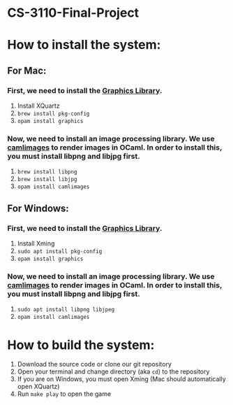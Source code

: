 # CS-3110-Final-Project

# How to install the system:

## For Mac:

### First, we need to install the [Graphics Library](https://github.com/ocaml/graphics).

1. Install XQuartz
2. `brew install pkg-config`
3. `opam install graphics`

### Now, we need to install an image processing library. We use [camlimages](https://www.google.com/url?q=https://gitlab.com/camlspotter/camlimages&sa=D&source=editors&ust=1617134969939000&usg=AOvVaw3al_S_FsgYZIQaoyCdh0Bz) to render images in OCaml. In order to install this, you must install libpng and libjpg first.

1. `brew install libpng`
2. `brew install libjpg`
3. `opam install camlimages`


## For Windows:

### First, we need to install the [Graphics Library](https://github.com/ocaml/graphics).

1. Install Xming
2. `sudo apt install pkg-config`
3. `opam install graphics`

### Now, we need to install an image processing library. We use [camlimages](https://www.google.com/url?q=https://gitlab.com/camlspotter/camlimages&sa=D&source=editors&ust=1617134969939000&usg=AOvVaw3al_S_FsgYZIQaoyCdh0Bz) to render images in OCaml. In order to install this, you must install libpng and libjpg first.
 
1. `sudo apt install libpng libjpeg`
2. `opam install camlimages`


# How to build the system:

1. Download the source code or clone our git repository
2. Open your terminal and change directory (aka `cd`) to the repository
3. If you are on Windows, you must open Xming (Mac should automatically open XQuartz)
4. Run `make play` to open the game
